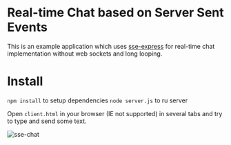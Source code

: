 # Real-time Chat based on Server Sent Events
This is an example application which uses [sse-express](https://github.com/likerRr/sse-express) for real-time chat implementation without web sockets and long looping.

# Install
`npm install` to setup dependencies
`node server.js` to ru server

Open `client.html` in your browser (IE not supported) in several tabs and try to type and send some text.

![sse-chat](https://raw.githubusercontent.com/likerRr/sse-express/master/example/sse-chat/chat.png "SSE Chat")